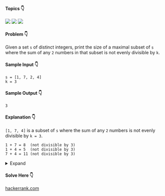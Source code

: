#### Topics :point_down:
![](https://img.shields.io/badge/-array-wheat) 
![](https://img.shields.io/badge/-hash--map-wheat) 
![](https://img.shields.io/badge/-math-wheat)

#### Problem :point_down:
Given a set `s` of distinct integers, print the size of a maximal subset of `s` where the sum of any `2` numbers in that subset is not evenly divisible by `k`.
#### Sample Input :point_down:
```
s = [1, 7, 2, 4]
k = 3
```
#### Sample Output :point_down:
```
3
```
#### Explanation :point_down:
`[1, 7, 4]` is a subset of `s` where the sum of any `2` numbers is not evenly divisible by `k = 3`.
```
1 + 7 = 8  (not divisible by 3)
1 + 4 = 5  (not divisible by 3)
7 + 4 = 11 (not divisible by 3)
```
<details>
<summary>Expand</summary>

#### Python :point_down:
```py
def solve(k, s):
    c = [0 for i in range(k)] # counts of remainders
    for i in s:
        c[i % k] += 1
        
    l = min(c[0], 1) # length of subset
    for i in range(1, int(k/2)+1):
        if i != (k-i):
            l += max(c[i], c[k-i])
            
    if k % 2 == 0:
        l += 1
        
    return l
```  
#### Hint :point_down:
```py
(a + b) % k = ((a % k) + (b % k)) % k
```
`a + b` is divisible by `k` when `(a % k) + (b % k)` is divisible by k.
#### Time Complexity :point_down:
```
O(n)
```
#### Space Complexity :point_down:
```
O(n)
```
#### Reference :point_down:
[hackerrank.com](https://www.hackerrank.com/challenges/non-divisible-subset/forum/comments/150647)
</details>

#### Solve Here :point_down:
[hackerrank.com](https://www.hackerrank.com/challenges/non-divisible-subset/problem)
